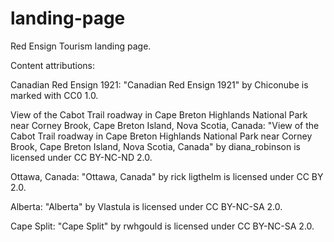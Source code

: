 # landing-page

Red Ensign Tourism landing page.






Content attributions:

Canadian Red Ensign 1921:
"Canadian Red Ensign 1921" by Chiconube is marked with CC0 1.0.



View of the Cabot Trail roadway in Cape Breton Highlands National Park near Corney Brook, Cape Breton Island, Nova Scotia, Canada:
"View of the Cabot Trail roadway in Cape Breton Highlands National Park near Corney Brook, Cape Breton Island, Nova Scotia, Canada" by diana_robinson is licensed under CC BY-NC-ND 2.0.



Ottawa, Canada:
"Ottawa, Canada" by rick ligthelm is licensed under CC BY 2.0.



Alberta:
"Alberta" by Vlastula is licensed under CC BY-NC-SA 2.0.




Cape Split:
"Cape Split" by rwhgould is licensed under CC BY-NC-SA 2.0.
